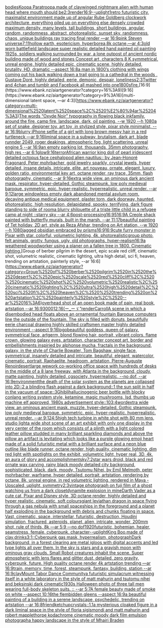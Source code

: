 [bodies](https://www.ebank.nz/aiartgenerator?category=bodies)[Koopa Paratroopa,made of clay](https://www.ebank.nz/aiartgenerator?category=Koopa%2520Paratroopa%2Cmade%2520of%2520clay)[winged nightmare alien with human head where mouth should be](https://www.ebank.nz/aiartgenerator?category=winged%2520nightmare%2520alien%2520with%2520human%2520head%2520where%2520mouth%2520should%2520be)[2:3](https://www.ebank.nz/aiartgenerator?category=2%3A3)[render](https://www.ebank.nz/aiartgenerator?category=render)[16:9](https://www.ebank.nz/aiartgenerator?category=16%3A9)[--uplight](https://www.ebank.nz/aiartgenerator?category=--uplight)[1](https://www.ebank.nz/aiartgenerator?category=1)[retro futuristic city,  maximalist environment made up of angular Rube Goldberg clockwork architecture, everything piled up on everything else densely crowded maximum density, many levels, tall buildings, short buildings,  angular, random, randomness, abstract, photorealistic, sunset sky,  randomness, chaos,  unique buildings ray tracing final render  —ar 16:9](https://www.ebank.nz/aiartgenerator?category=retro%2520futuristic%2520city%2C%2520%2520maximalist%2520environment%2520made%2520up%2520of%2520angular%2520Rube%2520Goldberg%2520clockwork%2520architecture%2C%2520everything%2520piled%2520up%2520on%2520everything%2520else%2520densely%2520crowded%2520maximum%2520density%2C%2520many%2520levels%2C%2520tall%2520buildings%2C%2520short%2520buildings%2C%2520%2520angular%2C%2520random%2C%2520randomness%2C%2520abstract%2C%2520photorealistic%2C%2520sunset%2520sky%2C%2520%2520randomness%2C%2520chaos%2C%2520%2520unique%2520buildings%2520ray%2520tracing%2520final%2520render%2520%2520%E2%80%94ar%252016%3A9)[pink Steven universe](https://www.ebank.nz/aiartgenerator?category=pink%2520Steven%2520universe)[7:11](https://www.ebank.nz/aiartgenerator?category=7%3A11)[hollow earth, esotericism, hyperborea,8k octane,—ar 4:3](https://www.ebank.nz/aiartgenerator?category=hollow%2520earth%2C%2520esotericism%2C%2520hyperborea%2C8k%2520octane%2C%E2%80%94ar%25204%3A3)[old worn battlefield landscape super realistic detailed hand painted oil painting 1925s, soldiers walking surrounded by war, a lone outpost of ancient nordic building made of wood and stones Concept art, characters 8 K symmetrical, unreal engine, highly detailed  epic, cinematic scene, highly detailed,  brutality, HD, dramatic --aspect 16:8](https://www.ebank.nz/aiartgenerator?category=old%2520worn%2520battlefield%2520landscape%2520super%2520realistic%2520detailed%2520hand%2520painted%2520oil%2520painting%25201925s%2C%2520soldiers%2520walking%2520surrounded%2520by%2520war%2C%2520a%2520lone%2520outpost%2520of%2520ancient%2520nordic%2520building%2520made%2520of%2520wood%2520and%2520stones%2520Concept%2520art%2C%2520characters%25208%2520K%2520symmetrical%2C%2520unreal%2520engine%2C%2520highly%2520detailed%2520%2520epic%2C%2520cinematic%2520scene%2C%2520highly%2520detailed%2C%2520%2520brutality%2C%2520HD%2C%2520dramatic%2520--aspect%252016%3A8)[a man in 1800’s clothing with wings coming out his back walking down a trail going to a cathedral in the woods , Gustave Doré, highly detailed, eerie, demonic, despair, loneliness](https://www.ebank.nz/aiartgenerator?category=a%2520man%2520in%25201800%E2%80%99s%2520clothing%2520with%2520wings%2520coming%2520out%2520his%2520back%2520walking%2520down%2520a%2520trail%2520going%2520to%2520a%2520cathedral%2520in%2520the%2520woods%2520%2C%2520Gustave%2520Dor%C3%A9%2C%2520highly%2520detailed%2C%2520eerie%2C%2520demonic%2C%2520despair%2C%2520loneliness)[2:3](https://www.ebank.nz/aiartgenerator?category=2%3A3)[Twitter and 4chan and tumblr and Facebook all mashed into one](https://www.ebank.nz/aiartgenerator?category=Twitter%2520and%25204chan%2520and%2520tumblr%2520and%2520Facebook%2520all%2520mashed%2520into%2520one)[1800s](https://www.ebank.nz/aiartgenerator?category=1800s)[fire.](https://www.ebank.nz/aiartgenerator?category=fire.)[16:9](https://www.ebank.nz/aiartgenerator?category=16%3A9)[9:16](https://www.ebank.nz/aiartgenerator?category=9%3A16)[multi-dimensional latent space, —ar 4:3](https://www.ebank.nz/aiartgenerator?category=multi-dimensional%2520latent%2520space%2C%2520%E2%80%94ar%25204%3A3)[The words “Oxyde Noir” typography in flowing black ink](https://www.ebank.nz/aiartgenerator?category=The%2520words%2520%E2%80%9COxyde%2520Noir%E2%80%9D%2520typography%2520in%2520flowing%2520black%2520ink)[family, around the fire, camp fire, landscape, dark, oil painting, --w 1920 --h 1080](https://www.ebank.nz/aiartgenerator?category=family%2C%2520around%2520the%2520fire%2C%2520camp%2520fire%2C%2520landscape%2C%2520dark%2C%2520oil%2520painting%2C%2520--w%25201920%2520--h%25201080)[a set of snake ,designer toy, art toy ,in stylized style, pixar style,minimalist, --ar 16:9](https://www.ebank.nz/aiartgenerator?category=a%2520set%2520of%2520snake%2520%2Cdesigner%2520toy%2C%2520art%2520toy%2520%2Cin%2520stylized%2520style%2C%2520pixar%2520style%2Cminimalist%2C%2520--ar%252016%3A9)[blurry iPhone selfie of a girl with long brown messy hair in a red turtleneck —ar 9:16](https://www.ebank.nz/aiartgenerator?category=blurry%2520iPhone%2520selfie%2520of%2520a%2520girl%2520with%2520long%2520brown%2520messy%2520hair%2520in%2520a%2520red%2520turtleneck%2520%E2%80%94ar%25209%3A16)[liminal space in a subway, brutalism, dark art, blade runnder 2049, roger deakings, atmospheric fog, light scattering, unreal engine 5 --ar 16:9](https://www.ebank.nz/aiartgenerator?category=liminal%2520space%2520in%2520a%2520subway%2C%2520brutalism%2C%2520dark%2520art%2C%2520blade%2520runnder%25202049%2C%2520roger%2520deakings%2C%2520atmospheric%2520fog%2C%2520light%2520scattering%2C%2520unreal%2520engine%25205%2520--ar%252016%3A9)[an empty parking lot, thousands, 35mm photography, high res --ar 6:1](https://www.ebank.nz/aiartgenerator?category=an%2520empty%2520parking%2520lot%2C%2520thousands%2C%252035mm%2520photography%2C%2520high%2520res%2520--ar%25206%3A1)[glow](https://www.ebank.nz/aiartgenerator?category=glow)[9:16](https://www.ebank.nz/aiartgenerator?category=9%3A16)[terror](https://www.ebank.nz/aiartgenerator?category=terror)[African warrior  king doll  of pearl iridescent detailed octopus face cephalopod alien nautilus:: by Jean-Honoré Fragonard, Peter mohrbacher, gold jewelry sparkly, crystal jewels, hyper detailed, insane details, intricate, elite, art nouveau, ornate, elegant, luxury, golden ratio, environmental key art, octane render, ray trace, 35mm, flash photography, cinematic --ar 9:16](https://www.ebank.nz/aiartgenerator?category=African%2520warrior%2520%2520king%2520doll%2520%2520of%2520pearl%2520iridescent%2520detailed%2520octopus%2520face%2520cephalopod%2520alien%2520nautilus%3A%3A%2520by%2520Jean-Honor%C3%A9%2520Fragonard%2C%2520Peter%2520mohrbacher%2C%2520gold%2520jewelry%2520sparkly%2C%2520crystal%2520jewels%2C%2520hyper%2520detailed%2C%2520insane%2520details%2C%2520intricate%2C%2520elite%2C%2520art%2520nouveau%2C%2520ornate%2C%2520elegant%2C%2520luxury%2C%2520golden%2520ratio%2C%2520environmental%2520key%2520art%2C%2520octane%2520render%2C%2520ray%2520trace%2C%252035mm%2C%2520flash%2520photography%2C%2520cinematic%2520--ar%25209%3A16)[extra wide view. an ominous dark ancient mask. respirator. hyper-detailed. Gothic steampunk. low poly medieval baroque. symmetric. epic. hyper-realistic. hyperrealistic. unreal render. --ar 9:12](https://www.ebank.nz/aiartgenerator?category=extra%2520wide%2520view.%2520an%2520ominous%2520dark%2520ancient%2520mask.%2520respirator.%2520hyper-detailed.%2520Gothic%2520steampunk.%2520low%2520poly%2520medieval%2520baroque.%2520symmetric.%2520epic.%2520hyper-realistic.%2520hyperrealistic.%2520unreal%2520render.%2520--ar%25209%3A12)[large windowless empty dark abandoned mental asylum room, decaying antique medical equipment, plaster torn, dark doorway, haunted, photorealistic, high resolution, delapidated, spooky, terrifying, dark figure standing to side of room](https://www.ebank.nz/aiartgenerator?category=large%2520windowless%2520empty%2520dark%2520abandoned%2520mental%2520asylum%2520room%2C%2520decaying%2520antique%2520medical%2520equipment%2C%2520plaster%2520torn%2C%2520dark%2520doorway%2C%2520haunted%2C%2520photorealistic%2C%2520high%2520resolution%2C%2520delapidated%2C%2520spooky%2C%2520terrifying%2C%2520dark%2520figure%2520standing%2520to%2520side%2520of%2520room)[a blurry shilouette of a triste little child in a refugee camp at night ::starry sky --ar 4:6](https://www.ebank.nz/aiartgenerator?category=a%2520blurry%2520shilouette%2520of%2520a%2520triste%2520little%2520child%2520in%2520a%2520refugee%2520camp%2520at%2520night%2520%3A%3Astarry%2520sky%2520--ar%25204%3A6)[post-processing](https://www.ebank.nz/aiartgenerator?category=post-processing)[16:9](https://www.ebank.nz/aiartgenerator?category=16%3A9)[5](https://www.ebank.nz/aiartgenerator?category=5)[16:9](https://www.ebank.nz/aiartgenerator?category=16%3A9)[A Creole shack painted with butterfly murals, built in the marsh. --ar 11:17](https://www.ebank.nz/aiartgenerator?category=A%2520Creole%2520shack%2520painted%2520with%2520butterfly%2520murals%2C%2520built%2520in%2520the%2520marsh.%2520--ar%252011%3A17)[beautiful painting of Tet holiday, 2D art, style as Reza Afshar, trending on Art station, --w 1920 --h 1080](https://www.ebank.nz/aiartgenerator?category=beautiful%2520painting%2520of%2520Tet%2520holiday%2C%25202D%2520art%2C%2520style%2520as%2520Reza%2520Afshar%2C%2520trending%2520on%2520Art%2520station%2C%2520--w%25201920%2520--h%25201080)[jagged obsidian embraced by prisms](https://www.ebank.nz/aiartgenerator?category=jagged%2520obsidian%2520embraced%2520by%2520prisms)[16:9](https://www.ebank.nz/aiartgenerator?category=16%3A9)[16:9](https://www.ebank.nz/aiartgenerator?category=16%3A9)[cute furry monster in Pixar with star, colorful, volumetric lighting, 4k, photorealistic](https://www.ebank.nz/aiartgenerator?category=cute%2520furry%2520monster%2520in%2520Pixar%2520with%2520star%2C%2520colorful%2C%2520volumetric%2520lighting%2C%25204k%2C%2520photorealistic)[group photo, felt animals, grotty, fungus, ugly, old photographs, hyper-realism](https://www.ebank.nz/aiartgenerator?category=group%2520photo%2C%2520felt%2520animals%2C%2520grotty%2C%2520fungus%2C%2520ugly%2C%2520old%2520photographs%2C%2520hyper-realism)[16:9](https://www.ebank.nz/aiartgenerator?category=16%3A9)[a weathered woodworker using a planer on a fallen tree in 1800. Cinematic lighting.](https://www.ebank.nz/aiartgenerator?category=a%2520weathered%2520woodworker%2520using%2520a%2520planer%2520on%2520a%2520fallen%2520tree%2520in%25201800.%2520Cinematic%2520lighting.)[Group of berber pilgrim in the desert, epic scale red cliff,  cinematic shot, volumetric realistic, cinematic lighting, ultra high detail, sci fi, heaven,  trending on artstation, painterly style, --ar 16:6](https://www.ebank.nz/aiartgenerator?category=Group%2520of%2520berber%2520pilgrim%2520in%2520the%2520desert%2C%2520epic%2520scale%2520red%2520cliff%2C%2520%2520cinematic%2520shot%2C%2520volumetric%2520realistic%2C%2520cinematic%2520lighting%2C%2520ultra%2520high%2520detail%2C%2520sci%2520fi%2C%2520heaven%2C%2520%2520trending%2520on%2520artstation%2C%2520painterly%2520style%2C%2520--ar%252016%3A6)[overhead shot of an open book made of pain, real book, artstation --ar 16:9](https://www.ebank.nz/aiartgenerator?category=overhead%2520shot%2520of%2520an%2520open%2520book%2520made%2520of%2520pain%2C%2520real%2520book%2C%2520artstation%2520--ar%252016%3A9)[3000](https://www.ebank.nz/aiartgenerator?category=3000)[12:16](https://www.ebank.nz/aiartgenerator?category=12%3A16)[(ー_ーゞ](https://www.ebank.nz/aiartgenerator?category=%28%E3%83%BC_%E3%83%BC%E3%82%9E)[“](https://www.ebank.nz/aiartgenerator?category=%E2%80%9C)[render](https://www.ebank.nz/aiartgenerator?category=render)[Carroll](https://www.ebank.nz/aiartgenerator?category=Carroll)[A scene in which a disembodied head floats above an ornamental fountain Baroque computers line the outside of the fountain. The sky is filled with donuts, beautifully eerie charcoal drawing highly skilled craftsmen master highly detailed environment --aspect 9:16](https://www.ebank.nz/aiartgenerator?category=A%2520scene%2520in%2520which%2520a%2520disembodied%2520head%2520floats%2520above%2520an%2520ornamental%2520fountain%2520Baroque%2520computers%2520line%2520the%2520outside%2520of%2520the%2520fountain.%2520The%2520sky%2520is%2520filled%2520with%2520donuts%2C%2520beautifully%2520eerie%2520charcoal%2520drawing%2520highly%2520skilled%2520craftsmen%2520master%2520highly%2520detailed%2520environment%2520--aspect%25209%3A16)[logo](https://www.ebank.nz/aiartgenerator?category=logo)[beautiful goddess, queen of galaxy, symmetrical face, artgerm, blond flowing hair, portrait, vibrant colors, flame crown, glowing galaxy eyes, artstation, character concept art, border and embellishments inspiried by alphonse mucha, fractals in the background, galaxy, in the style of Charlie Bowater, Tom Bagshaw, single face, symmetrical, insanely detailed and intricate, beautiful, elegant, watercolor, cinematic, portrait, Raphaelite, headroom, artstation, Pierre-Auguste Renoir](https://www.ebank.nz/aiartgenerator?category=beautiful%2520goddess%2C%2520queen%2520of%2520galaxy%2C%2520symmetrical%2520face%2C%2520artgerm%2C%2520blond%2520flowing%2520hair%2C%2520portrait%2C%2520vibrant%2520colors%2C%2520flame%2520crown%2C%2520glowing%2520galaxy%2520eyes%2C%2520artstation%2C%2520character%2520concept%2520art%2C%2520border%2520and%2520embellishments%2520inspiried%2520by%2520alphonse%2520mucha%2C%2520fractals%2520in%2520the%2520background%2C%2520galaxy%2C%2520in%2520the%2520style%2520of%2520Charlie%2520Bowater%2C%2520Tom%2520Bagshaw%2C%2520single%2520face%2C%2520symmetrical%2C%2520insanely%2520detailed%2520and%2520intricate%2C%2520beautiful%2C%2520elegant%2C%2520watercolor%2C%2520cinematic%2C%2520portrait%2C%2520Raphaelite%2C%2520headroom%2C%2520artstation%2C%2520Pierre-Auguste%2520Renoir)[desert](https://www.ebank.nz/aiartgenerator?category=desert)[large wework co-working office space with hundreds of desks in the middle of a 8 lane freeway, with Atlanta in the background, cloudy, matte painting, highly detailed, cgsociety, hyperrealistic, --no dof, --ar 16:9](https://www.ebank.nz/aiartgenerator?category=large%2520wework%2520co-working%2520office%2520space%2520with%2520hundreds%2520of%2520desks%2520in%2520the%2520middle%2520of%2520a%25208%2520lane%2520freeway%2C%2520with%2520Atlanta%2520in%2520the%2520background%2C%2520cloudy%2C%2520matte%2520painting%2C%2520highly%2520detailed%2C%2520cgsociety%2C%2520hyperrealistic%2C%2520--no%2520dof%2C%2520--ar%252016%3A9)[environment](https://www.ebank.nz/aiartgenerator?category=environment)[the death of the solar system as the planets are collapsed into 2D::2 a blinding flash against a dark background::1 the sun split in half in the vacuum of space::3](https://www.ebank.nz/aiartgenerator?category=the%2520death%2520of%2520the%2520solar%2520system%2520as%2520the%2520planets%2520are%2520collapsed%2520into%25202D%3A%3A2%2520a%2520blinding%2520flash%2520against%2520a%2520dark%2520background%3A%3A1%2520the%2520sun%2520split%2520in%2520half%2520in%2520the%2520vacuum%2520of%2520space%3A%3A3)[Ghibli](https://www.ebank.nz/aiartgenerator?category=Ghibli)[hallucinogenic beer bottle with blocky conlang writing system style, ketamine, magic mushrooms, lsd, thumbs up machine elf approved, 1980s advertisement style::10](https://www.ebank.nz/aiartgenerator?category=hallucinogenic%2520beer%2520bottle%2520with%2520blocky%2520conlang%2520writing%2520system%2520style%2C%2520ketamine%2C%2520magic%2520mushrooms%2C%2520lsd%2C%2520thumbs%2520up%2520machine%2520elf%2520approved%2C%25201980s%2520advertisement%2520style%3A%3A10)[3:4](https://www.ebank.nz/aiartgenerator?category=3%3A4)[word](https://www.ebank.nz/aiartgenerator?category=word)[extra wide view. an ominous ancient mask. muzzle. hyper-detailed. Gothic steampunk. low poly medieval baroque. symmetric. epic. hyper-realistic. hyperrealistic. unreal render. --ar 9:12](https://www.ebank.nz/aiartgenerator?category=extra%2520wide%2520view.%2520an%2520ominous%2520ancient%2520mask.%2520muzzle.%2520hyper-detailed.%2520Gothic%2520steampunk.%2520low%2520poly%2520medieval%2520baroque.%2520symmetric.%2520epic.%2520hyper-realistic.%2520hyperrealistic.%2520unreal%2520render.%2520--ar%25209%3A12)[4:5](https://www.ebank.nz/aiartgenerator?category=4%3A5)[high tech turbine in white shot with 80 mm lens, studio light](https://www.ebank.nz/aiartgenerator?category=high%2520tech%2520turbine%2520in%2520white%2520shot%2520with%252080%2520mm%2520lens%2C%2520studio%2520light)[a wide shot scene of an art exhibit with only one display in the very center of the room which consists of a plinth with a light colored leather pillow studded in many brilliant sparkling diamonds and above the pillow an artifact is levitating which looks like a purple glowing emoji heart made of a solid futuristic metal with a brilliant surface and a neon blue outline like blade runner, octane render, high quality, cinematic lighting, dim red light with spotlights on the exhibit, volumetric light, hyper real, 3D, 4k, an aura of glory and accomplishment](https://www.ebank.nz/aiartgenerator?category=a%2520wide%2520shot%2520scene%2520of%2520an%2520art%2520exhibit%2520with%2520only%2520one%2520display%2520in%2520the%2520very%2520center%2520of%2520the%2520room%2520which%2520consists%2520of%2520a%2520plinth%2520with%2520a%2520light%2520colored%2520leather%2520pillow%2520studded%2520in%2520many%2520brilliant%2520sparkling%2520diamonds%2520and%2520above%2520the%2520pillow%2520an%2520artifact%2520is%2520levitating%2520which%2520looks%2520like%2520a%2520purple%2520glowing%2520emoji%2520heart%2520made%2520of%2520a%2520solid%2520futuristic%2520metal%2520with%2520a%2520brilliant%2520surface%2520and%2520a%2520neon%2520blue%2520outline%2520like%2520blade%2520runner%2C%2520octane%2520render%2C%2520high%2520quality%2C%2520cinematic%2520lighting%2C%2520dim%2520red%2520light%2520with%2520spotlights%2520on%2520the%2520exhibit%2C%2520volumetric%2520light%2C%2520hyper%2520real%2C%25203D%2C%25204k%2C%2520an%2520aura%2520of%2520glory%2520and%2520accomplishment)[sky](https://www.ebank.nz/aiartgenerator?category=sky)[7:2](https://www.ebank.nz/aiartgenerator?category=7%3A2)[star wars droid, black and red ornate wax carving, rainy black moody detailed city background, sophisticated, black, dark, moody, Tsutomu Nihei, by Emil Melmoth, peter mohrbacher, warframe, hyper detailed, portrait, artstation, rendering by octane, 8k, unreal engine, in red volumetric lighting, rendered in Maya - Upscaled, uplight, symmetry](https://www.ebank.nz/aiartgenerator?category=star%2520wars%2520droid%2C%2520black%2520and%2520red%2520ornate%2520wax%2520carving%2C%2520rainy%2520black%2520moody%2520detailed%2520city%2520background%2C%2520sophisticated%2C%2520black%2C%2520dark%2C%2520moody%2C%2520Tsutomu%2520Nihei%2C%2520by%2520Emil%2520Melmoth%2C%2520peter%2520mohrbacher%2C%2520warframe%2C%2520hyper%2520detailed%2C%2520portrait%2C%2520artstation%2C%2520rendering%2520by%2520octane%2C%25208k%2C%2520unreal%2520engine%2C%2520in%2520red%2520volumetric%2520lighting%2C%2520rendered%2520in%2520Maya%2520-%2520Upscaled%2C%2520uplight%2C%2520symmetry)[2:3](https://www.ebank.nz/aiartgenerator?category=2%3A3)[vintage photograph on fuji film of a ghost watching us from a dark closet](https://www.ebank.nz/aiartgenerator?category=vintage%2520photograph%2520on%2520fuji%2520film%2520of%2520a%2520ghost%2520watching%2520us%2520from%2520a%2520dark%2520closet)[dynamite explosion in mine](https://www.ebank.nz/aiartgenerator?category=dynamite%2520explosion%2520in%2520mine)[Darth Vader as a cute cat, Pixar and Disney style, 3D octane render, highly detailed and hyper realistic, cinematic, soft colours](https://www.ebank.nz/aiartgenerator?category=Darth%2520Vader%2520as%2520a%2520cute%2520cat%2C%2520Pixar%2520and%2520Disney%2520style%2C%25203D%2520octane%2520render%2C%2520highly%2520detailed%2520and%2520hyper%2520realistic%2C%2520cinematic%2C%2520soft%2520colours)[giant leviathan dragon in space flying through a gas nebula with small spaceships in the foreground and a planet half exploding in the background with debris and chunks floating in space. Vast, cinematic, space, interstellar, futuristic, destruction, Houdini simulation, fractured, asteroids, planet, alien, intricate, wonder, 200mm shot, rule of thirds, 8k —ar 5:9 —no dof](https://www.ebank.nz/aiartgenerator?category=giant%2520leviathan%2520dragon%2520in%2520space%2520flying%2520through%2520a%2520gas%2520nebula%2520with%2520small%2520spaceships%2520in%2520the%2520foreground%2520and%2520a%2520planet%2520half%2520exploding%2520in%2520the%2520background%2520with%2520debris%2520and%2520chunks%2520floating%2520in%2520space.%2520Vast%2C%2520cinematic%2C%2520space%2C%2520interstellar%2C%2520futuristic%2C%2520destruction%2C%2520Houdini%2520simulation%2C%2520fractured%2C%2520asteroids%2C%2520planet%2C%2520alien%2C%2520intricate%2C%2520wonder%2C%2520200mm%2520shot%2C%2520rule%2520of%2520thirds%2C%25208k%2520%E2%80%94ar%25205%3A9%2520%E2%80%94no%2520dof)[1920](https://www.ebank.nz/aiartgenerator?category=1920)[futuristic, bohemian, healer, seamstress, female, cyberpunk, character](https://www.ebank.nz/aiartgenerator?category=futuristic%2C%2520bohemian%2C%2520healer%2C%2520seamstress%2C%2520female%2C%2520cyberpunk%2C%2520character)[--uplight](https://www.ebank.nz/aiartgenerator?category=--uplight)[King Boo,made of clay,](https://www.ebank.nz/aiartgenerator?category=King%2520Boo%2Cmade%2520of%2520clay%2C)[drinks](https://www.ebank.nz/aiartgenerator?category=drinks)[3:1](https://www.ebank.nz/aiartgenerator?category=3%3A1)[::](https://www.ebank.nz/aiartgenerator?category=%3A%3A)[Cyberpunk gas mask, hyperrealism, photograph](https://www.ebank.nz/aiartgenerator?category=Cyberpunk%2520gas%2520mask%2C%2520hyperrealism%2C%2520photograph)[Dark background, in a forest clearing are metal igloos  with digital accents and led type lights all over them. In the sky is stars and a grayish moon with ominous gray clouds. Small Robot creatures inhabit the scene. Super atmospheric with lens flares and glitter dust, detailed, zero gravity, cyberpunk, future. High quality octane render 4k artstation trending —ar 16:9](https://www.ebank.nz/aiartgenerator?category=Dark%2520background%2C%2520in%2520a%2520forest%2520clearing%2520are%2520metal%2520igloos%2520%2520with%2520digital%2520accents%2520and%2520led%2520type%2520lights%2520all%2520over%2520them.%2520In%2520the%2520sky%2520is%2520stars%2520and%2520a%2520grayish%2520moon%2520with%2520ominous%2520gray%2520clouds.%2520Small%2520Robot%2520creatures%2520inhabit%2520the%2520scene.%2520Super%2520atmospheric%2520with%2520lens%2520flares%2520and%2520glitter%2520dust%2C%2520detailed%2C%2520zero%2520gravity%2C%2520cyberpunk%2C%2520future.%2520High%2520quality%2520octane%2520render%25204k%2520artstation%2520trending%2520%E2%80%94ar%252016%3A9)[train, memory, time, forest, steampunk, fantasy, building, station --ar 16:9](https://www.ebank.nz/aiartgenerator?category=train%2C%2520memory%2C%2520time%2C%2520forest%2C%2520steampunk%2C%2520fantasy%2C%2520building%2C%2520station%2520--ar%252016%3A9)[clay](https://www.ebank.nz/aiartgenerator?category=clay)[Mount Tabor Dance Community](https://www.ebank.nz/aiartgenerator?category=Mount%2520Tabor%2520Dance%2520Community)[a futuristic simulacrum witnessing itself in a white laboratory in the style of matt mahurin and tsutomu nihei and beksinski dark cinematic](https://www.ebank.nz/aiartgenerator?category=a%2520futuristic%2520simulacrum%2520witnessing%2520itself%2520in%2520a%2520white%2520laboratory%2520in%2520the%2520style%2520of%2520matt%2520mahurin%2520and%2520tsutomu%2520nihei%2520and%2520beksinski%2520dark%2520cinematic)[1930s Halloween photo of three tall men wearing full-body skeleton suits. :: --ar 5:7](https://www.ebank.nz/aiartgenerator?category=1930s%2520Halloween%2520photo%2520of%2520three%2520tall%2520men%2520wearing%2520full-body%2520skeleton%2520suits.%2520%3A%3A%2520--ar%25205%3A7)[A female beauty made of smoke on white --aspect 10:16](https://www.ebank.nz/aiartgenerator?category=A%2520female%2520beauty%2520made%2520of%2520smoke%2520on%2520white%2520--aspect%252010%3A16)[the flembidden gleens --aspect 16:9](https://www.ebank.nz/aiartgenerator?category=the%2520flembidden%2520gleens%2520--aspect%252016%3A9)[a beautiful painting of a building in a serene landscape, psychedelic, trending on artstation --ar 16:8](https://www.ebank.nz/aiartgenerator?category=a%2520beautiful%2520painting%2520of%2520a%2520building%2520in%2520a%2520serene%2520landscape%2C%2520psychedelic%2C%2520trending%2520on%2520artstation%2520--ar%252016%3A8)[friend](https://www.ebank.nz/aiartgenerator?category=friend)[ketchup](https://www.ebank.nz/aiartgenerator?category=ketchup)[crystals::1.1](https://www.ebank.nz/aiartgenerator?category=crystals%3A%3A1.1)[a mysterious cloaked figure in a dark liminal space in the style of floria sigismondi and matt mahurin and robert mapplethorpe kodachrome cinematic moody dark film emulsion photograph](https://www.ebank.nz/aiartgenerator?category=a%2520mysterious%2520cloaked%2520figure%2520in%2520a%2520dark%2520liminal%2520space%2520in%2520the%2520style%2520of%2520floria%2520sigismondi%2520and%2520matt%2520mahurin%2520and%2520robert%2520mapplethorpe%2520kodachrome%2520cinematic%2520moody%2520dark%2520film%2520emulsion%2520photograph)[a happy landscape in the style of Mhairi Braden](https://www.ebank.nz/aiartgenerator?category=a%2520happy%2520landscape%2520in%2520the%2520style%2520of%2520Mhairi%2520Braden)